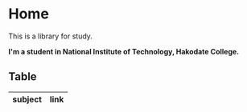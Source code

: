 # Home
This is a library for study.

**I'm a student in National Institute of Technology, Hakodate College.**

## Table 

|subject|link|
|:--:|:--:|
